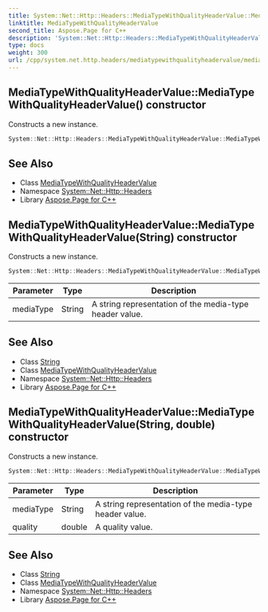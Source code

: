 ```yaml
---
title: System::Net::Http::Headers::MediaTypeWithQualityHeaderValue::MediaTypeWithQualityHeaderValue constructor
linktitle: MediaTypeWithQualityHeaderValue
second_title: Aspose.Page for C++
description: 'System::Net::Http::Headers::MediaTypeWithQualityHeaderValue::MediaTypeWithQualityHeaderValue constructor. Constructs a new instance in C++.'
type: docs
weight: 300
url: /cpp/system.net.http.headers/mediatypewithqualityheadervalue/mediatypewithqualityheadervalue/
---
```

## MediaTypeWithQualityHeaderValue::MediaTypeWithQualityHeaderValue() constructor


Constructs a new instance.

```cpp
System::Net::Http::Headers::MediaTypeWithQualityHeaderValue::MediaTypeWithQualityHeaderValue()
```

## See Also

* Class [MediaTypeWithQualityHeaderValue](../)
* Namespace [System::Net::Http::Headers](../../)
* Library [Aspose.Page for C++](../../../)
## MediaTypeWithQualityHeaderValue::MediaTypeWithQualityHeaderValue(String) constructor


Constructs a new instance.

```cpp
System::Net::Http::Headers::MediaTypeWithQualityHeaderValue::MediaTypeWithQualityHeaderValue(String mediaType)
```


| Parameter | Type | Description |
| --- | --- | --- |
| mediaType | String | A string representation of the media-type header value. |

## See Also

* Class [String](../../../system/string/)
* Class [MediaTypeWithQualityHeaderValue](../)
* Namespace [System::Net::Http::Headers](../../)
* Library [Aspose.Page for C++](../../../)
## MediaTypeWithQualityHeaderValue::MediaTypeWithQualityHeaderValue(String, double) constructor


Constructs a new instance.

```cpp
System::Net::Http::Headers::MediaTypeWithQualityHeaderValue::MediaTypeWithQualityHeaderValue(String mediaType, double quality)
```


| Parameter | Type | Description |
| --- | --- | --- |
| mediaType | String | A string representation of the media-type header value. |
| quality | double | A quality value. |

## See Also

* Class [String](../../../system/string/)
* Class [MediaTypeWithQualityHeaderValue](../)
* Namespace [System::Net::Http::Headers](../../)
* Library [Aspose.Page for C++](../../../)
